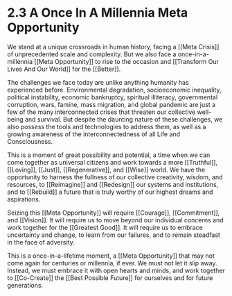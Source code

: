 # 2.3 A Once In A Millennia Meta Opportunity

We stand at a unique crossroads in human history, facing a [[Meta Crisis]] of unprecedented scale and complexity. But we also face a once-in-a-millennia [[Meta Opportunity]] to rise to the occasion and [[Transform Our Lives And Our World]] for the [[Better]].

The challenges we face today are unlike anything humanity has experienced before. Environmental degradation, socioeconomic  inequality, political instability, economic bankruptcy, spiritual illiteracy, governmental corruption, wars, famine, mass migration, and global pandemic are just a few of the many interconnected crises that threaten our collective well-being and survival. But despite the daunting nature of these challenges, we also possess the tools and technologies to address them, as well as a growing awareness of the interconnectedness of all Life and Consciousness. 

This is a moment of great possibility and potential, a time when we can come together as universal citizens and work towards a more [[Truthful]], [[Loving]], [[Just]], [[Regenerative]], and [[Wise]] world. We have the opportunity to harness the fullness of our collective creativity, wisdom, and resources, to [[Reimagine]] and [[Redesign]] our systems and institutions, and to [[Rebuild]] a future that is truly worthy of our highest dreams and aspirations.

Seizing this [[Meta Opportunity]] will require [[Courage]], [[Commitment]], and [[Vision]]. It will require us to move beyond our individual concerns and work together for the [[Greatest Good]]. It will require us to embrace uncertainty and change, to learn from our failures, and to remain steadfast in the face of adversity.

This is a once-in-a-lifetime moment, a [[Meta Opportunity]] that may not come again for centuries or millennia, if ever. We must not let it slip away. Instead, we must embrace it with open hearts and minds, and work together to [[Co-Create]] the [[Best Possible Future]] for ourselves and for future generations. 